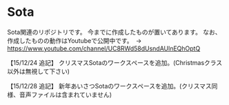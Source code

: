 # Sota
Sota関連のリポジトリです。
今までに作成したものが置いてあります。
なお、作成したものの動作はYoutubeで公開中です。　→　https://www.youtube.com/channel/UC8RWd58dUsndAUlnEQhOptQ

【15/12/24 追記】
クリスマスSotaのワークスペースを追加。(Christmasクラス以外は無視して下さい)

【15/12/28 追記】
新年あいさつSotaのワークスペースを追加。(クリスマス同様、音声ファイルは含まれていません)
